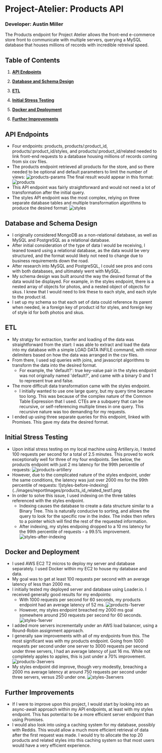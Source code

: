 # Project-Atelier: Products API
### **Developer:** Austin Miller
The Products endpoint for Project Atelier allows the front-end e-commerce store front to communicate with multiple servers, querying a MySQL database that houses millions of records with incredible retreival speed.

## Table of Contents
1. [**API Endpoints**](#api-endpoints)

2. [**Database and Schema Design**](#database-and-schema-design)

3. [**ETL**](#etl)

4. [**Initial Stress Testing**](#initial-stress-testing)

5. [**Docker and Deployment**](#docker-and-deployment)

6. [**Further Improvements**](#further-improvements)

## API Endpoints
* Four endpoints: products, products/:product_id, products/:product_id/styles, and products/:product_id/related needed to link front-end requests to a database housing millions of records coming from six csv files.
* The products endpoint retrieved all products for the store, and so there needed to be optional and default parameters to limit the number of views:
![products-params](../images/readmeImages/products_params.png)
The final result would appear in this format:
![products](../images/readmeImages/products.png)
* This API endpoint was fairly straightforward and would not need a lot of transformation after the initial query.
* The styles API endpoint was the most complex, relying on three separate database tables and multiple transformation algorithms to produce the desired format:
![styles](../images/readmeImages/styles.png)

## Database and Schema Design
* I originally considered MongoDB as a non-relational database, as well as MySQL and PostgreSQL as a relational database.
* After initial consideration of the type of data I would be receiving, I leaned toward using a relational database, as the data would be very structured, and the format would likely not need to change due to business requirements down the road.
* After research into MySQL and PostgreSQL, I could see pros and cons with both databases, and ultimately went with MySQL.
* My schema design was built around the way the desired format of the data would be displayed. For example, in the styles endpoint, there is a nested array of objects for photos, and a nested object of objects for skus. I knew that I would need to link these to each style, and each style to the product id.
* I set up my schema so that each set of data could reference its parent when needed, ie a foreign key of product id for styles, and foreign key of style id for both photos and skus.

## ETL
* My stratgy for extraction, tranfer and loading of the data was straightforward from the start: I was able to extract and load the data into my database with a simple LOAD DATA INFILE command, with minor delimiters based on how the data was arranged in the csv files.
* From there, I used sql queries with joins, and javascript algorithms to transform the data into the desired format.
  * For example, the 'default?': true key-value pair in the styles endpoint was not originally named 'default?', and came with a binary 0 and 1 to represent true and false.
* The more difficult data transformation came with the styles endpoint.
  * I initially wanted to use one large query, but my query time became too long. This was because of the complex nature of the Common Table Expression that I used. CTEs are a subquery that can be recursive, or self-referencing multiple times in one query. This recursive nature was too demanding for my requests.
* I ended up using three separate queries for this endpoint, linked with Promises. This gave my data the desired format.

## Initial Stress Testing
* Upon initial stress testing on my local machine using Artillery.io, I tested 100 requests per second for a total of 2.5 minutes. This proved to work exceptionally well for three of my four endpoints. See below, the products endpoint with just 2 ms latency for the 99th percentile of requests:
![products-artillery](../images/reportImages/products_test1.png)
* However, due to the complicated nature of the styles endpoint, under the same conditions, the latency was just over 2000 ms for the 99th percentile of requests:
![styles-before-indexing](../images/reportImages/products_id_related_test1.png
* In order to solve this issue, I used indexing on the three tables referenced with the styles endpoint.
  * Indexing causes the database to create a data structure similar to a Binary Tree. This is naturally conducive to sorting, and allows the query to look for the specific row in the index. The index then refers to a pointer which will find the rest of the requested information.
  * After indexing, my styles endpoing dropped to a 10 ms latency for the 99th percentile of requests - a 99.5% improvement.
![styles-after-indexing](../images/reportImages/products_id_styles_test2_afterIndexing.png)

## Docker and Deployment
* I used AWS EC2 T2 micros to deploy my server and database separately. I used Docker within my EC2 to house my database and data.
* My goal was to get at least 100 requests per second with an average latency of less than 2000 ms.
* I initially tested my deployed server and database using Loader.io. I received generally good results for my endpoints:
  * With 1000 requests per second for 60 seconds, my products endpoint had an average latency of 52 ms.
  ![products-1server](../images/loaderio/server1/products_1000.png)
  * However, my styles endpoint breached my 2000 ms goal somewhere around 250 requests per second for 60 seconds.
  ![styles-1server](../images/loaderio/server1/styles_250.png)
* I added more servers incrementally under an AWS load balancer, using a Round-Robin assignment approach.
* I generally saw improvements with all of my endpoints from this. The most significant was with my products endpoint. Going from 1000 requests per second under one server to 3000 requests per second under three servers, I had an average latency of just 16 ms. While not completely apples to apples, this is just under a 70% improvement.
![products-3servers](../images/loaderio/servers3/products_3000.png)
* My styles endpoint did improve, though very modestly, breaching a 2000 ms average latency at around 750 requests per second under three servers, versus 250 under one.
![styles-3servers](../images/loaderio/servers3/styles_750.png)

## Further Improvements
* If I were to improve upon this project, I would start by looking into an async-await approach within my API endpoints, at least with my styles endpoint. This has potential to be a more efficient server endpoint than using Promises.
* I would also look into using a caching system for my database, possibly with Reddis. This would allow a much more efficient retrieval of data after the first request was made. I would try to allocate the top 20 products and related styles into this caching system so that most users would have a very efficient experience.